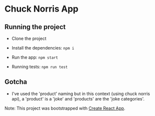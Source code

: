 # Chuck Norris App

## Running the project
* Clone the project
* Install the dependencies: `npm i`
* Run the app: `npm start`

* Running tests: `npm run test`

## Gotcha
* I've used the 'product' naming but in this context (using chuck norris api), a 'product' is a 'joke' and 'products' are the 'joke categories'.

Note: This project was bootstrapped with [Create React App](https://github.com/facebookincubator/create-react-app).
